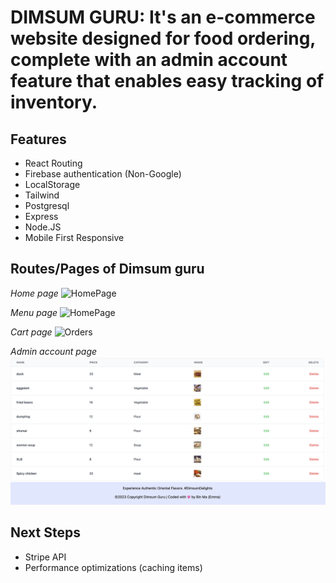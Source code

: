 # DIMSUM GURU: It's an e-commerce website designed for food ordering, complete with an admin account feature that enables easy tracking of inventory.

## Features

* React Routing
* Firebase authentication (Non-Google)
* LocalStorage
* Tailwind
* Postgresql
* Express
* Node.JS
* Mobile First Responsive

## Routes/Pages of Dimsum guru

*Home page*
![HomePage](./assets/home.png)

*Menu page*
![HomePage](./assets/menu.png)

*Cart page*
![Orders](./assets/menu.png)

*Admin account page*
![Orders](./assets/admin.png)

## Next Steps

* Stripe API
* Performance optimizations (caching items)



